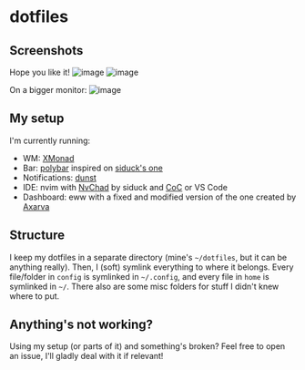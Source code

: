 # dotfiles

## Screenshots
Hope you like it!
![image](https://user-images.githubusercontent.com/41871589/170653122-48f35b49-e4df-4f11-80cf-b74526cace83.png)
![image](https://user-images.githubusercontent.com/41871589/170653379-ad51b72b-ffce-47da-81a1-ca14606c500a.png)


On a bigger monitor:
![image](https://user-images.githubusercontent.com/41871589/170653467-2bda581b-1fd4-46e3-b530-a310e7b16ed4.png)



## My setup

I'm currently running:
- WM: [XMonad](https://xmonad.org/)
- Bar: [polybar](https://github.com/polybar/polybar) inspired on [siduck's one](https://github.com/siduck/dotfiles)
- Notifications: [dunst](https://github.com/dunst-project/dunst)
- IDE: nvim with [NvChad](https://nvchad.github.io/) by siduck and [CoC](https://github.com/neoclide/coc.nvim) or VS Code
- Dashboard: eww with a fixed and modified version of the one created by [Axarva](https://github.com/Axarva/dotfiles-2.0)

## Structure
I keep my dotfiles in a separate directory (mine's `~/dotfiles`, but it can be anything really). 
Then, I (soft) symlink everything to where it belongs. Every file/folder in `config` is symlinked in `~/.config`, and every file in `home` is symlinked in `~/`.
There also are some misc folders for stuff I didn't knew where to put.

## Anything's not working?
Using my setup (or parts of it) and something's broken? Feel free to open an issue, I'll gladly deal with it if relevant!
